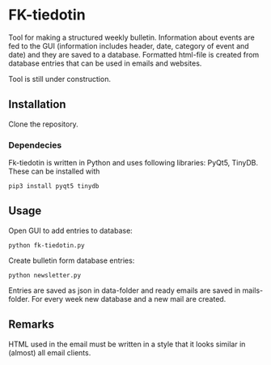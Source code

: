 # FK-tiedotin
Tool for making a structured weekly bulletin. Information about events are fed to the GUI (information includes header, date, category of event and date) and they are saved to a database. Formatted html-file is created from database entries that can be used in emails and websites. 

Tool is still under construction.

## Installation
Clone the repository.

### Dependecies
Fk-tiedotin is written in Python and uses following libraries: PyQt5, TinyDB.
These can be installed with

`pip3 install pyqt5 tinydb`

## Usage
Open GUI to add entries to database:

`python fk-tiedotin.py`

Create bulletin form database entries:

`python newsletter.py`

Entries are saved as json in data-folder and ready emails are saved in mails-folder. For every week new database and a new mail are created.

## Remarks
HTML used in the email must be written in a style that it looks similar in (almost) all email clients. 

